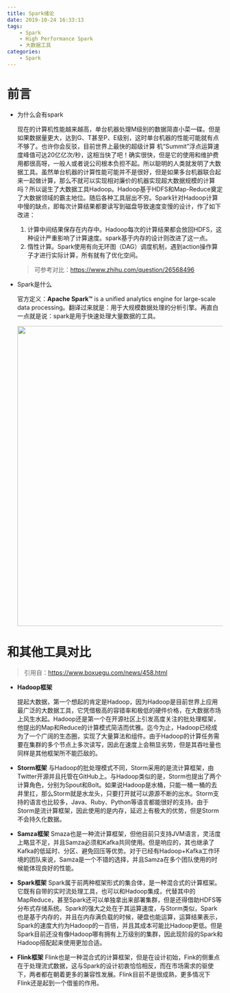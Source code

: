 ```yaml
---
title: Spark绪论
date: 2019-10-24 16:33:13
tags: 
    - Spark
    - High Performance Spark
    - 大数据工具
categories: 
    - Spark
---
```



# 前言

- 为什么会有spark

  现在的计算机性能越来越高，单台机器处理M级别的数据简直小菜一碟。但是如果数据量更大，达到G、T甚至P、E级别，这时单台机器的性能可能就有点不够了。也许你会反驳，目前世界上最快的超级计算<!--more--> 机“Summit”浮点运算速度峰值可达20亿亿次/秒，这相当快了吧！确实很快，但是它的使用和维护费用都很高呀，一般人或者说公司根本负担不起。所以聪明的人类就发明了大数据工具。虽然单台机器的计算性能可能并不是很好，但是如果多台机器联合起来一起做计算，那么不就可以实现相对廉价的机器实现超大数据规模的计算吗？所以诞生了大数据工具Hadoop。Hadoop基于HDFS和Map-Reduce奠定了大数据领域的霸主地位。随后各种工具层出不穷。Spark针对Hadoop计算中慢的缺点，即每次计算结果都要读写到磁盘导致速度变慢的设计，作了如下改进：

  1. 计算中间结果保存在内存中。Hadoop每次的计算结果都会放回HDFS，这种设计严重影响了计算速度。spark基于内存的设计则改进了这一点。
  2. 惰性计算。Spark使用有向无环图（DAG）调度机制，遇到action操作算子才进行实际计算，所有就有了优化空间。

  > 可参考对比：https://www.zhihu.com/question/26568496

- Spark是什么

  官方定义：**Apache Spark™** is a unified analytics engine for large-scale data processing。翻译过来就是：用于大规模数据处理的分析引擎。再直白一点就是说：spark是用于快速处理大量数据的工具。

  <img src="https://ericfu.me/images/2018/06/spark-banner.png" width="700" hegiht="113" align=center />



# 和其他工具对比

> 引用自：https://www.boxuegu.com/news/458.html



- **Hadoop框架**

  提起大数据，第一个想起的肯定是Hadoop，因为Hadoop是目前世界上应用最广泛的大数据工具，它凭借极高的容错率和极低的硬件价格，在大数据市场上风生水起。Hadoop还是第一个在开源社区上引发高度关注的批处理框架，他提出的Map和Reduce的计算模式简洁而优雅。迄今为止，Hadoop已经成为了一个广阔的生态圈，实现了大量算法和组件。由于Hadoop的计算任务需要在集群的多个节点上多次读写，因此在速度上会稍显劣势，但是其吞吐量也同样是其他框架所不能匹敌的。



- **Storm框架**
  与Hadoop的批处理模式不同，Storm采用的是流计算框架，由Twitter开源并且托管在GitHub上。与Hadoop类似的是，Storm也提出了两个计算角色，分别为Spout和Bolt。如果说Hadoop是水桶，只能一桶一桶的去井里扛，那么Storm就是水龙头，只要打开就可以源源不断的出水。Storm支持的语言也比较多，Java、Ruby、Python等语言都能很好的支持。由于Storm是流计算框架，因此使用的是内存，延迟上有极大的优势，但是Storm不会持久化数据。

 

- **Samza框架**
  Smaza也是一种流计算框架，但他目前只支持JVM语言，灵活度上略显不足，并且Samza必须和Kafka共同使用。但是响应的，其也继承了Kafka的低延时、分区、避免回压等优势。对于已经有Hadoop+Kafka工作环境的团队来说，Samza是一个不错的选择，并且Samza在多个团队使用的时候能体现良好的性能。

 

- **Spark框架**
  Spark属于前两种框架形式的集合体，是一种混合式的计算框架。它既有自带的实时流处理工具，也可以和Hadoop集成，代替其中的MapReduce，甚至Spark还可以单独拿出来部署集群，但是还得借助HDFS等分布式存储系统。Spark的强大之处在于其运算速度，与Storm类似，Spark也是基于内存的，并且在内存满负载的时候，硬盘也能运算，运算结果表示，Spark的速度大约为Hadoop的一百倍，并且其成本可能比Hadoop更低。但是Spark目前还没有像Hadoop哪有拥有上万级别的集群，因此现阶段的Spark和Hadoop搭配起来使用更加合适。

 

- **Flink框架**
  Flink也是一种混合式的计算框架，但是在设计初始，Fink的侧重点在于处理流式数据，这与Spark的设计初衷恰恰相反，而在市场需求的驱使下，两者都在朝着更多的兼容性发展。Flink目前不是很成熟，更多情况下Flink还是起到一个借鉴的作用。


